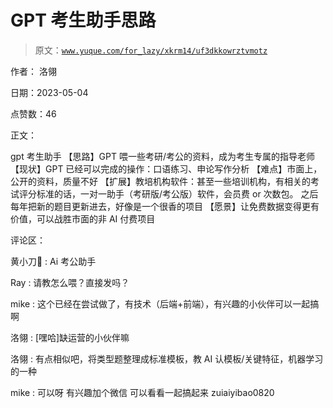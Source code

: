 # GPT 考生助手思路

> 原文：[`www.yuque.com/for_lazy/xkrm14/uf3dkkowrztvmotz`](https://www.yuque.com/for_lazy/xkrm14/uf3dkkowrztvmotz)

作者： 洛翎

日期：2023-05-04

点赞数：46

正文：

gpt 考生助手 【思路】GPT 喂一些考研/考公的资料，成为考生专属的指导老师 【现状】GPT 已经可以完成的操作：口语练习、申论写作分析 【难点】市面上，公开的资料，质量不好 【扩展】教培机构软件：甚至一些培训机构，有相关的考试评分标准的话，一对一助手（考研版/考公版）软件，会员费 or 次数包。 之后每年把新的题目更新进去，好像是一个很香的项目 【愿景】让免费数据变得更有价值，可以战胜市面的非 AI 付费项目

评论区：

黄小刀🔪 : Ai 考公助手

Ray : 请教怎么喂？直接发吗？

mike : 这个已经在尝试做了，有技术（后端+前端），有兴趣的小伙伴可以一起搞啊

洛翎 : [嘿哈]缺运营的小伙伴嘛

洛翎 : 有点相似吧，将类型题整理成标准模板，教 AI 认模板/关键特征，机器学习的一种

mike : 可以呀 有兴趣加个微信 可以看看一起搞起来 zuiaiyibao0820



